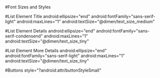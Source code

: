 #Font Sizes and Styles

#List Element Title
            android:ellipsize="end"
            android:fontFamily="sans-serif-light"
            android:maxLines="1"
            android:textSize="@dimen/text_size_medium"

#List Element Details
                android:ellipsize="end"
                android:fontFamily="sans-serif-condensend"
                android:maxLines="1"
                android:textSize="@dimen/text_size_tiny"
                
#List Element More Details
                android:ellipsize="end"
                android:fontFamily="sans-serif-light"
                android:maxLines="1"
                android:textSize="@dimen/text_size_tiny"
                
#Buttons
		style="?android:attr/buttonStyleSmall"
				         

